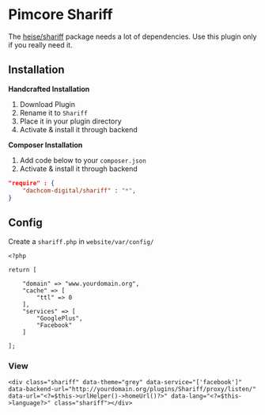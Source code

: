 # Pimcore Shariff

The [heise/shariff](https://github.com/heiseonline/shariff-backend-php) package needs a lot of dependencies. 
Use this plugin only if you really need it.

## Installation
**Handcrafted Installation**   
1. Download Plugin  
2. Rename it to `Shariff`  
3. Place it in your plugin directory  
4. Activate & install it through backend 

**Composer Installation**  
1. Add code below to your `composer.json`    
2. Activate & install it through backend

```json
"require" : {
    "dachcom-digital/shariff" : "*",
}
```

## Config
Create a `shariff.php` in `website/var/config/`

```
<?php

return [

    "domain" => "www.yourdomain.org",
    "cache" => [
        "ttl" => 0
    ],
    "services" => [
        "GooglePlus",
        "Facebook"
    ]

];
```

### View
```
<div class="shariff" data-theme="grey" data-service="['facebook']" data-backend-url="http://yourdomain.org/plugins/Shariff/proxy/listen/" data-url="<?=$this->urlHelper()->homeUrl()?>" data-lang="<?=$this->language?>" class="shariff"></div>
```